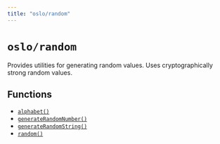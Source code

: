 ```yaml
---
title: "oslo/random"
---
```


# `oslo/random`

Provides utilities for generating random values. Uses cryptographically strong random values.

## Functions

- [`alphabet()`](ref:random)
- [`generateRandomNumber()`](ref:random)
- [`generateRandomString()`](ref:random)
- [`random()`](ref:random)
